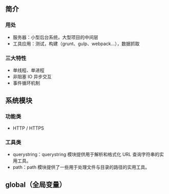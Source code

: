 ## 简介

### 用处

- 服务器：小型后台系统，大型项目的中间层
- 工具应用：测试，构建（grunt、gulp、webpack...），数据抓取

### 三大特性

- 单线程、单进程
- 非阻塞 IO 异步交互
- 事件循环机制

## 系统模块

### 功能类

- HTTP / HTTPS


### 工具类

- querystring：querystring 模块提供用于解析和格式化 URL 查询字符串的实用工具。
- path：path 模块提供了一些用于处理文件与目录的路径的实用工具。

## global（全局变量）
